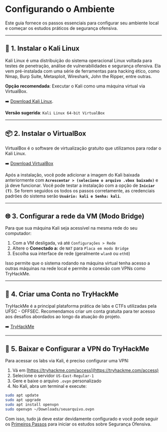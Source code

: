 # Configurando o Ambiente

Este guia fornece os passos essenciais para configurar seu ambiente local e começar os estudos práticos de segurança ofensiva.

---

## 🐧 1. Instalar o Kali Linux

Kali Linux é uma distribuição do sistema operacional Linux voltada para testes de penetração, análise de vulnerabilidades e segurança ofensiva. Ela vem pré-instalada com uma série de ferramentas para hacking ético, como Nmap, Burp Suite, Metasploit, Wireshark, John the Ripper, entre outras.

**Opção recomendada**: Executar o Kali como uma máquina virtual via VirtualBox.

➡️ [Download Kali Linux](https://www.kali.org/get-kali/#kali-virtual-machines).

**Versão sugerida**: `Kali Linux 64-bit VirtualBox`

---

## 📦 2. Instalar o VirtualBox

VirtualBox é o software de virtualização gratuito que utilizamos para rodar o Kali Linux.

➡️ [Download VirtualBox](https://www.virtualbox.org/wiki/Downloads)

Após a instalação, você pode adicionar a imagem do Kali baixada anteriormente com **`Acrescentar > (selecione o arquivo .vbox baixado)`** e já deve funcionar.
Você pode testar a instalação com a opção de **`Iniciar (T)`**. Se forem seguidos os todos os passos corretamente, as credenciais padrões do sistema serão  **`Usuário: kali e Senha: kali`**.

---

## 🌐 3. Configurar a rede da VM (Modo Bridge)

Para que sua máquina Kali seja acessível na mesma rede do seu computador:

1. Com a VM desligada, vá até `Configurações > Rede`
2. Altere o **Conectado a:** de `NAT` para `Placa em modo Bridge`
3. Escolha sua interface de rede (geralmente `wlan0` ou `eth0`)

Isso permite que o sistema rodando na máquina virtual tenha acesso a outras máquinas na rede local e permite a conexão com VPNs como TryHackMe.

---

## 🧠 4. Criar uma Conta no TryHackMe

TryHackMe é a principal plataforma prática de labs e CTFs utilizadas pela UFSC - OFFSEC. Recomendamos criar um conta gratuita para ter acesso aos desafios abordados ao longo da atuação do projeto.

➡️ [TryHackMe](https://tryhackme.com)

---

## 🔐 5. Baixar e Configurar a VPN do TryHackMe

Para acessar os labs via Kali, é preciso configurar uma VPN:

1. Vá em [https://tryhackme.com/access](https://tryhackme.com/access)
2. Selecione o servidor `US-East-Regular-1`
3. Gere e baixe o arquivo `.ovpn` personalizado
3. No Kali, abra um terminal e execute:

```bash
sudo apt update
sudo apt upgrade
sudo apt install openvpn
sudo openvpn ~/Downloads/seuarquivo.ovpn
```
Com isso, tudo já deve estar devidamente configurado e você pode seguir os [Primeiros Passos](../get_started/) para iniciar os estudos sobre Segurança Ofensiva.